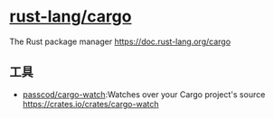 # [rust-lang/cargo](https://github.com/rust-lang/cargo)

The Rust package manager https://doc.rust-lang.org/cargo


## 工具

* [passcod/cargo-watch](https://github.com/passcod/cargo-watch):Watches over your Cargo project's source https://crates.io/crates/cargo-watch
